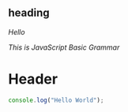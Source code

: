 ## heading

_Hello_

_This is JavaScript Basic Grammar_

# Header

```ts
console.log("Hello World");
```

